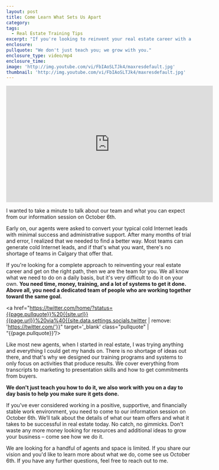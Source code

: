 ```yaml
---
layout: post
title: Come Learn What Sets Us Apart
category:
tags:
  - Real Estate Training Tips
excerpt: "If you're looking to reinvent your real estate career with a team that provides the support and resources you need to succeed, you might be a perfect fit for our team. If you think you share our vision and are tired of following the same old cold Internet leads, come to our information session on October 6th to find out more about how you can grow your career. We designed our training program and systems to focus solely on the things that produce results. We'd love for you to come find out if this would be a good fit for you and your career. To learn more, watch this short video."
enclosure:
pullquote: "We don't just teach you; we grow with you."
enclosure_type: video/mp4
enclosure_time:
image: 'http://img.youtube.com/vi/FbIAoSLTJk4/maxresdefault.jpg'
thumbnail: 'http://img.youtube.com/vi/FbIAoSLTJk4/maxresdefault.jpg'
---
```



<iframe width="560" height="315" src="https://www.youtube.com/embed/FbIAoSLTJk4?rel=0" frameborder="0" allowfullscreen=""></iframe>

I wanted to take a minute to talk about our team and what you can expect from our information session on October 6th.

Early on, our agents were asked to convert your typical cold Internet leads with minimal success and administrative support. After many months of trial and error, I realized that we needed to find a better way. Most teams can generate cold Internet leads, and if that's what you want, there's no shortage of teams in Calgary that offer that.

If you're looking for a complete approach to reinventing your real estate career and get on the right path, then we are the team for you. We all know what we need to do on a daily basis, but it's very difficult to do it on your own. **You need time, money, training, and a lot of systems to get it done. Above all, you need a dedicated team of people who are working together toward the same goal.**

<a href="https://twitter.com/home/?status={{page.pullquote}}%20{{site.url}}{{page.url}}%20via%40{{site.data.settings.socials.twitter | remove: 'https://twitter.com/'}}" target='_blank' class="pullquote" | “{{page.pullquote}}”/>

Like most new agents, when I started in real estate, I was trying anything and everything I could get my hands on. There is no shortage of ideas out there, and that's why we designed our training programs and systems to only focus on activities that produce results. We cover everything from transcripts to marketing to presentation skills and how to get commitments from buyers.

**We don't just teach you how to do it, we also work with you on a day to day basis to help you make sure it gets done.**

If you've ever considered working in a positive, supportive, and financially stable work environment, you need to come to our information session on October 6th. We’ll talk about the details of what our team offers and what it takes to be successful in real estate today. No catch, no gimmicks. Don't waste any more money looking for resources and additional ideas to grow your business – come see how we do it.

We are looking for a handful of agents and space is limited. If you share our vision and you'd like to learn more about what we do, come see us October 6th. If you have any further questions, feel free to reach out to me.